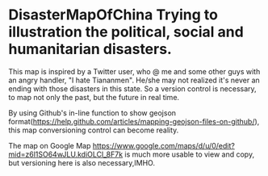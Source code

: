 # DisasterMapOfChina Trying to illustration the political, social and humanitarian disasters.

This map is inspired by a Twitter user, who @ me and some other guys with an angry handler, "I hate Tiananmen". He/she may not realized it's never an ending with those disasters in this state. So a version control is necessary, to map not only the past, but the future in real time.

By using Github's in-line function to show geojson format(https://help.github.com/articles/mapping-geojson-files-on-github/), this map conversioning control can become reality. 

The map on Google Map https://www.google.com/maps/d/u/0/edit?mid=z6l1SO64wJLU.kdiOLCl_8F7k is much more usable to view and copy, but versioning here is also necessary,IMHO. 
